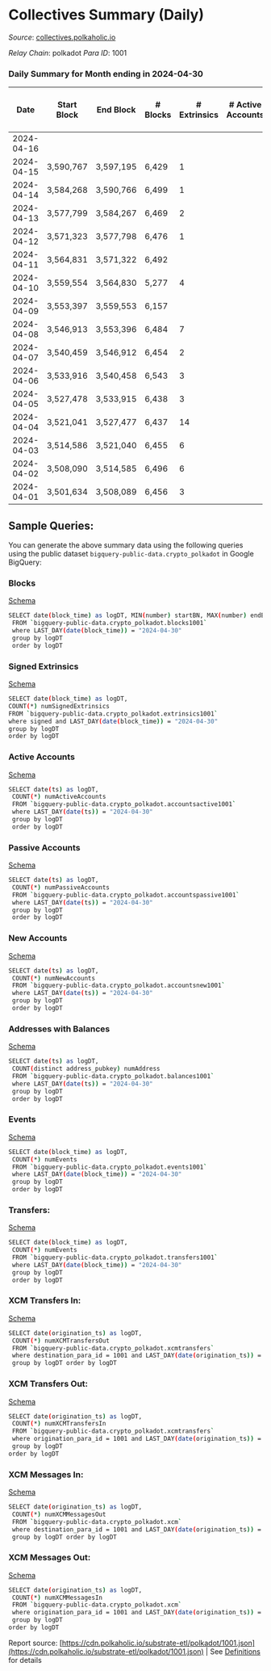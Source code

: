 # Collectives Summary (Daily)

_Source_: [collectives.polkaholic.io](https://collectives.polkaholic.io)

*Relay Chain*: polkadot
*Para ID*: 1001



### Daily Summary for Month ending in 2024-04-30


| Date    | Start Block | End Block | # Blocks | # Extrinsics | # Active Accounts | # Passive Accounts | # New Accounts | # Addresses | # Events  | # Transfers ($USD) | # XCM Transfers In ($USD) | # XCM Transfers Out ($USD) | # XCM In | # XCM Out | Issues |
|---------|-------------|-----------|----------|--------------|-------------------|--------------------|----------------|-------------|-----------|--------------------|---------------------------|----------------------------|----------|-----------|--------|
| 2024-04-16 |  |  |  |  |  |  |  |  |  |   |   |   |  |  |  |
| 2024-04-15 | 3,590,767 | 3,597,195 | 6,429 | 1 |  |  |  |  | 12,863 |   |   |   |  |  |  |
| 2024-04-14 | 3,584,268 | 3,590,766 | 6,499 | 1 |  |  |  | 103 | 13,003 | 1  |   |   |  |  |  |
| 2024-04-13 | 3,577,799 | 3,584,267 | 6,469 | 2 |  |  |  | 103 | 12,978 |   |   |   |  |  |  |
| 2024-04-12 | 3,571,323 | 3,577,798 | 6,476 | 1 |  |  |  | 103 | 12,960 |   |   |   |  |  |  |
| 2024-04-11 | 3,564,831 | 3,571,322 | 6,492 |  |  |  |  | 103 | 13,001 |   |   |   |  |  |  |
| 2024-04-10 | 3,559,554 | 3,564,830 | 5,277 | 4 |  |  |  | 103 | 10,657 | 52  |   |   |  |  |  |
| 2024-04-09 | 3,553,397 | 3,559,553 | 6,157 |  |  |  |  | 102 | 12,317 |   |   |   |  |  |  |
| 2024-04-08 | 3,546,913 | 3,553,396 | 6,484 | 7 |  |  |  | 102 | 13,032 |   |   |   |  |  |  |
| 2024-04-07 | 3,540,459 | 3,546,912 | 6,454 | 2 |  |  |  | 102 | 12,914 |   |   |   |  |  |  |
| 2024-04-06 | 3,533,916 | 3,540,458 | 6,543 | 3 |  |  |  | 102 | 13,106 |   |   |   |  |  |  |
| 2024-04-05 | 3,527,478 | 3,533,915 | 6,438 | 3 |  |  |  | 102 | 12,918 |   |   |   |  |  |  |
| 2024-04-04 | 3,521,041 | 3,527,477 | 6,437 | 14 |  |  |  | 102 | 12,936 | 1  |   |   |  |  |  |
| 2024-04-03 | 3,514,586 | 3,521,040 | 6,455 | 6 |  |  |  | 101 | 12,947 |   |   |   |  |  |  |
| 2024-04-02 | 3,508,090 | 3,514,585 | 6,496 | 6 |  |  |  | 101 | 13,047 |   |   |   |  |  |  |
| 2024-04-01 | 3,501,634 | 3,508,089 | 6,456 | 3 |  |  |  | 101 | 12,933 |   |   |   |  |  |  |

## Sample Queries:
You can generate the above summary data using the following queries using the public dataset `bigquery-public-data.crypto_polkadot` in Google BigQuery:


### Blocks 

[Schema](https://github.com/colorfulnotion/substrate-etl/blob/main/schema/blocks.json)

```bash
SELECT date(block_time) as logDT, MIN(number) startBN, MAX(number) endBN, COUNT(*) numBlocks 
 FROM `bigquery-public-data.crypto_polkadot.blocks1001`  
 where LAST_DAY(date(block_time)) = "2024-04-30" 
 group by logDT 
 order by logDT
```

### Signed Extrinsics 

[Schema](https://github.com/colorfulnotion/substrate-etl/blob/main/schema/extrinsics.json)

```bash
SELECT date(block_time) as logDT, 
COUNT(*) numSignedExtrinsics 
FROM `bigquery-public-data.crypto_polkadot.extrinsics1001`  
where signed and LAST_DAY(date(block_time)) = "2024-04-30" 
group by logDT 
order by logDT
```

### Active Accounts 

[Schema](https://github.com/colorfulnotion/substrate-etl/blob/main/schema/accountsactive.json)

```bash
SELECT date(ts) as logDT, 
 COUNT(*) numActiveAccounts 
 FROM `bigquery-public-data.crypto_polkadot.accountsactive1001` 
 where LAST_DAY(date(ts)) = "2024-04-30" 
 group by logDT 
 order by logDT
```

### Passive Accounts 

[Schema](https://github.com/colorfulnotion/substrate-etl/blob/main/schema/accountspassive.json)

```bash
SELECT date(ts) as logDT, 
 COUNT(*) numPassiveAccounts 
 FROM `bigquery-public-data.crypto_polkadot.accountspassive1001` 
 where LAST_DAY(date(ts)) = "2024-04-30" 
 group by logDT 
 order by logDT
```

### New Accounts 

[Schema](https://github.com/colorfulnotion/substrate-etl/blob/main/schema/accountsnew.json)

```bash
SELECT date(ts) as logDT, 
 COUNT(*) numNewAccounts 
 FROM `bigquery-public-data.crypto_polkadot.accountsnew1001` 
 where LAST_DAY(date(ts)) = "2024-04-30" 
 group by logDT
 order by logDT
```

### Addresses with Balances 

[Schema](https://github.com/colorfulnotion/substrate-etl/blob/main/schema/balances.json)

```bash
SELECT date(ts) as logDT,
 COUNT(distinct address_pubkey) numAddress 
 FROM `bigquery-public-data.crypto_polkadot.balances1001` 
 where LAST_DAY(date(ts)) = "2024-04-30" 
 group by logDT 
 order by logDT
```

### Events 

[Schema](https://github.com/colorfulnotion/substrate-etl/blob/main/schema/events.json)

```bash
SELECT date(block_time) as logDT, 
 COUNT(*) numEvents 
 FROM `bigquery-public-data.crypto_polkadot.events1001` 
 where LAST_DAY(date(block_time)) = "2024-04-30" 
 group by logDT 
 order by logDT
```

### Transfers:

[Schema](https://github.com/colorfulnotion/substrate-etl/blob/main/schema/transfers.json)

```bash
SELECT date(block_time) as logDT, 
 COUNT(*) numEvents 
 FROM `bigquery-public-data.crypto_polkadot.transfers1001` 
 where LAST_DAY(date(block_time)) = "2024-04-30" 
 group by logDT 
 order by logDT
```

### XCM Transfers In: 

[Schema](https://github.com/colorfulnotion/substrate-etl/blob/main/schema/xcmtransfers.json)

```bash
SELECT date(origination_ts) as logDT, 
 COUNT(*) numXCMTransfersOut 
 FROM `bigquery-public-data.crypto_polkadot.xcmtransfers` 
 where destination_para_id = 1001 and LAST_DAY(date(origination_ts)) = "2024-04-30" 
 group by logDT order by logDT
```

### XCM Transfers Out: 

[Schema](https://github.com/colorfulnotion/substrate-etl/blob/main/schema/xcmtransfers.json)

```bash
SELECT date(origination_ts) as logDT, 
 COUNT(*) numXCMTransfersIn 
 FROM `bigquery-public-data.crypto_polkadot.xcmtransfers` 
 where origination_para_id = 1001 and LAST_DAY(date(origination_ts)) = "2024-04-30" 
 group by logDT 
order by logDT
```

### XCM Messages In: 

[Schema](https://github.com/colorfulnotion/substrate-etl/blob/main/schema/xcm.json)

```bash
SELECT date(origination_ts) as logDT, 
 COUNT(*) numXCMMessagesOut 
 FROM `bigquery-public-data.crypto_polkadot.xcm` 
 where destination_para_id = 1001 and LAST_DAY(date(origination_ts)) = "2024-04-30" 
 group by logDT order by logDT
```

### XCM Messages Out: 

[Schema](https://github.com/colorfulnotion/substrate-etl/blob/main/schema/xcm.json)

```bash
SELECT date(origination_ts) as logDT, 
 COUNT(*) numXCMMessagesIn 
 FROM `bigquery-public-data.crypto_polkadot.xcm` 
 where origination_para_id = 1001 and LAST_DAY(date(origination_ts)) = "2024-04-30" 
 group by logDT 
order by logDT
```


Report source: [https://cdn.polkaholic.io/substrate-etl/polkadot/1001.json](https://cdn.polkaholic.io/substrate-etl/polkadot/1001.json) | See [Definitions](/DEFINITIONS.md) for details
